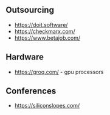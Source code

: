 
## Outsourcing
* https://doit.software/
* https://checkmarx.com/
* https://www.betajob.com/

## Hardware
* https://groq.com/ - gpu processors

## Conferences
* https://siliconslopes.com/
